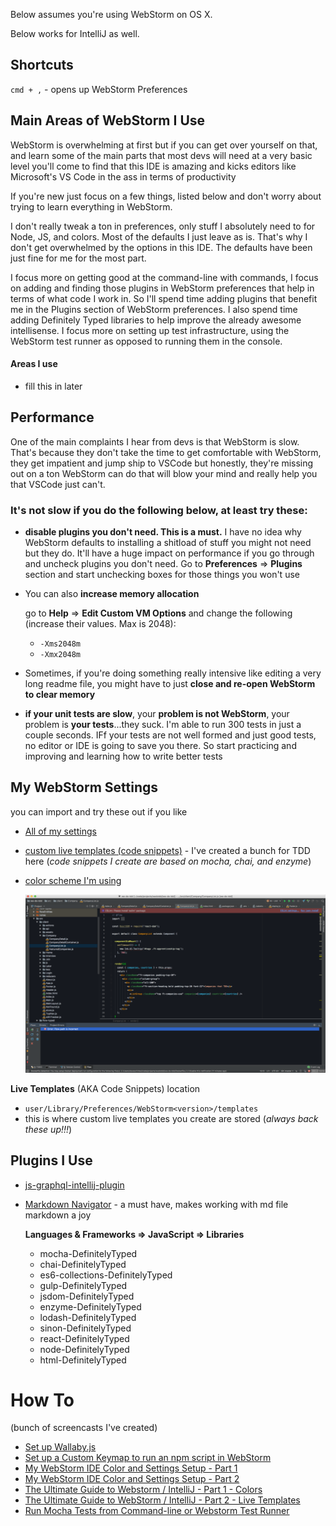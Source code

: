 Below assumes you're using WebStorm on OS X.

Below works for IntelliJ as well.

## Shortcuts
`cmd + ,` - opens up WebStorm Preferences

## Main Areas of WebStorm I Use
WebStorm is overwhelming at first but if you can get over yourself on that, and learn some of the main parts that most devs will need at a very basic level you'll come to find that this IDE is amazing and kicks editors like Microsoft's VS Code in the ass in terms of productivity

If you're new just focus on a few things, listed below and don't worry about trying to learn everything in WebStorm.

I don't really tweak a ton in preferences, only stuff I absolutely need to for Node, JS, and colors.  Most of the defaults I just leave as is.  That's why I don't get overwhelmed by the options in this IDE.  The defaults have been just fine for me for the most part.

I focus more on getting good at the command-line with commands, I focus on adding and finding those plugins in WebStorm preferences that help in terms of what code I work in.  So I'll spend time adding plugins that benefit me in the Plugins section of WebStorm preferences.  I also spend time adding Definitely Typed libraries to help improve the already awesome intellisense. I focus more on setting up test infrastructure, using the WebStorm test runner as opposed to running them in the console.

#### Areas I use
- fill this in later

## Performance
One of the main complaints I hear from devs is that WebStorm is slow.  That's because they don't take the time to get comfortable with WebStorm, they get impatient and jump ship to VSCode but honestly, they're missing out on a ton WebStorm can do that will blow your mind and really help you that VSCode just can't.

### It's not slow if you do the following below, at least try these:

- **disable plugins you don't need.  This is a must.**  I have no idea why WebStorm defaults to installing a shitload of stuff you might not need but they do. It'll have a huge impact on performance if you go through and uncheck plugins you don't need.  Go to **Preferences** => **Plugins** section and start unchecking boxes for those things you won't use
- You can also **increase memory allocation**

    go to **Help** => **Edit Custom VM Options** and change the following (increase their values. Max is 2048):
    - `-Xms2048m`
    - `-Xmx2048m`
- Sometimes, if you're doing something really intensive like editing a very long readme file, you might have to just **close and re-open WebStorm to clear memory**
- **if your unit tests are slow**, your **problem is not WebStorm**, your problem is **your tests**...they suck.  I'm able to run 300 tests in just a couple seconds.  IFf your tests are not well formed and just good tests, no editor or IDE is going to save you there.  So start practicing and improving and learning how to write better tests

## My WebStorm Settings
you can import and try these out if you like

- [All of my settings](webstorm-settings-all-5-17-2018.jar)
- [custom live templates (code snippets)](webstorm-settings-custom-live-templates-5-17-2018.jar) - I've created a bunch for TDD here (_code snippets I create are based on mocha, chai, and enzyme_)
- [color scheme I'm using](webstorm-settings-editor-theme-5-17-2018.jar)

    ![GitHub Logo](color-scheme-5-17-2018.png)

**Live Templates** (AKA Code Snippets) location
- `user/Library/Preferences/WebStorm<version>/templates`
- this is where custom live templates you create are stored (_always back these up!!!_)
## Plugins I Use
- [js-graphql-intellij-plugin](https://github.com/jimkyndemeyer/js-graphql-intellij-plugin)
- [Markdown Navigator](http://vladsch.com/product/markdown-navigator) - a must have, makes working with md file markdown a joy

    **Languages & Frameworks => JavaScript => Libraries**
    - mocha-DefinitelyTyped
    - chai-DefinitelyTyped
    - es6-collections-DefinitelyTyped
    - gulp-DefinitelyTyped
    - jsdom-DefinitelyTyped
    - enzyme-DefinitelyTyped
    - lodash-DefinitelyTyped
    - sinon-DefinitelyTyped
    - react-DefinitelyTyped
    - node-DefinitelyTyped
    - html-DefinitelyTyped


# How To
(bunch of screencasts I've created)
- [Set up Wallaby.js](https://www.youtube.com/watch?v=F8Ar7HDcnOM)
- [Set up a Custom Keymap to run an npm script in WebStorm](https://www.youtube.com/watch?v=nP9qTpjIlMc)
- [My WebStorm IDE Color and Settings Setup - Part 1](https://www.youtube.com/watch?v=QQHxWtFKgjk)
- [My WebStorm IDE Color and Settings Setup - Part 2](https://www.youtube.com/watch?v=-1_rgAGJseQ)
- [The Ultimate Guide to Webstorm / IntelliJ - Part 1 - Colors](https://www.youtube.com/watch?v=7tg9jGDUFQU)
- [The Ultimate Guide to WebStorm / IntelliJ - Part 2 - Live Templates](https://www.youtube.com/watch?v=97pNB6DBfEs)
- [Run Mocha Tests from Command-line or Webstorm Test Runner](https://www.youtube.com/watch?v=WpouIuSwiik)
